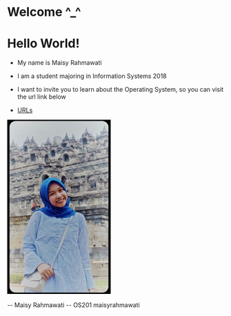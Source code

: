 # Welcome ^_^
# Hello World!

* My name is Maisy Rahmawati
* I am a student majoring in Information Systems 2018
* I want to invite you to learn about the Operating System, so you can visit the url link below

* [URLs](URLs/)

<img src="myself.jpg" width="240">

-- Maisy Rahmawati
-- OS201 maisyrahmawati
